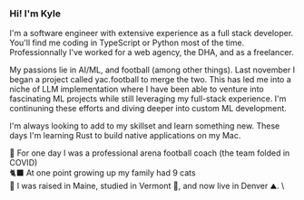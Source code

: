 ### Hi! I'm Kyle

I'm a software engineer with extensive experience as a full stack developer. You'll find me coding in TypeScript or Python most of the time. Professionnally I've worked for a web agency, the DHA, and as a freelancer. 

My passions lie in AI/ML, and football (among other things). Last november I began a project called yac.football to merge the two. This has led me into a niche of LLM implementation where I have been able to venture into fascinating ML projects while still leveraging my full-stack experience. I'm continuning these efforts and diving deeper into custom ML development. 

I'm always looking to add to my skillset and learn something new. These days I'm learning Rust to build native applications on my Mac. 

🏈 For one day I was a professional arena football coach (the team folded in COVID) \
🐈‍⬛ At one point growing up my family had 9 cats \
🦞 I was raised in Maine, studied in Vermont 🍁, and now live in Denver ⛰️. \

<!--
**kyle1383/kyle1383** is a ✨ _special_ ✨ repository because its `README.md` (this file) appears on your GitHub profile.

Here are some ideas to get you started:

- 🔭 I’m currently working on ...
- 🌱 I’m currently learning ...
- 👯 I’m looking to collaborate on ...
- 🤔 I’m looking for help with ...
- 💬 Ask me about ...
- 📫 How to reach me: ...
- 😄 Pronouns: ...
- ⚡ Fun fact: ...
-->
